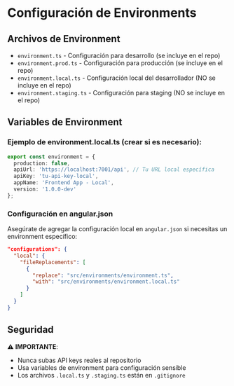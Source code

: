 # Configuración de Environments

## Archivos de Environment

- `environment.ts` - Configuración para desarrollo (se incluye en el repo)
- `environment.prod.ts` - Configuración para producción (se incluye en el repo)
- `environment.local.ts` - Configuración local del desarrollador (NO se incluye en el repo)
- `environment.staging.ts` - Configuración para staging (NO se incluye en el repo)

## Variables de Environment

### Ejemplo de environment.local.ts (crear si es necesario):

```typescript
export const environment = {
  production: false,
  apiUrl: 'https://localhost:7001/api', // Tu URL local específica
  apiKey: 'tu-api-key-local',
  appName: 'Frontend App - Local',
  version: '1.0.0-dev'
};
```

### Configuración en angular.json

Asegúrate de agregar la configuración local en `angular.json` si necesitas un environment específico:

```json
"configurations": {
  "local": {
    "fileReplacements": [
      {
        "replace": "src/environments/environment.ts",
        "with": "src/environments/environment.local.ts"
      }
    ]
  }
}
```

## Seguridad

⚠️ **IMPORTANTE**: 
- Nunca subas API keys reales al repositorio
- Usa variables de environment para configuración sensible
- Los archivos `.local.ts` y `.staging.ts` están en `.gitignore`